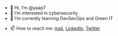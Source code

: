 - 👋 Hi, I’m @yaap7
- 👀 I’m interested in cybersecurity
- 🌱 I’m currently learning DevSecOps and Green IT
<!-- - 💞️ I’m looking to collaborate on -->
- 📫 How to reach me: [mail](mailto:gracieux.guillaume@gmail.com), [LinkedIn](https://www.linkedin.com/in/guillaume-gracieux/), [Twitter](https://twitter.com/yaap_)

<!---
yaap7/yaap7 is a ✨ special ✨ repository because its `README.md` (this file) appears on your GitHub profile.
You can click the Preview link to take a look at your changes.
--->
